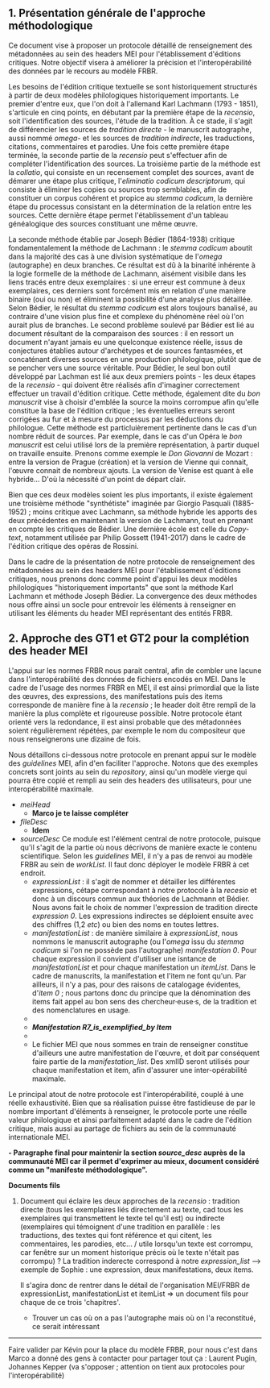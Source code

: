 ## 1. Présentation générale de l'approche méthodologique

Ce document vise à proposer un protocole détaillé de renseignement des métadonnées au sein des headers MEI pour l'établissement d'éditions critiques. Notre objectif visera à améliorer la précision et l'interopérabilité des données par le recours au modèle FRBR. 

Les besoins de l'édition critique textuelle se sont historiquement structurés à partir de deux modèles philologiques historiquement importants. Le premier d'entre eux, que l'on doit à l'allemand Karl Lachmann (1793 - 1851), s'articule en cinq points, en débutant par la première étape de la _recensio_, soit l'identification des sources, l'étude de la tradition. À ce stade, il s'agit de différencier les sources de _tradition directe_ - le manuscrit autographe, aussi nommé _omega_- et les sources de _tradition indirecte_, les traductions, citations, commentaires et parodies. Une fois cette première étape terminée, la seconde partie de la _recensio_ peut s'effectuer afin de compléter l'identification des sources. La troisième partie de la méthode est la _collatio_, qui consiste en un recensement complet des sources, avant de démarer une étape plus critique, l'_eliminatio codicum descriptorum_, qui consiste à éliminer les copies ou sources trop semblables, afin de constituer un corpus cohérent et propice au _stemma codicum_, la dernière étape du processus consistant en la détermination de la relation entre les sources. Cette dernière étape permet l'établissement d'un tableau généalogique des sources constituant une même œuvre.

La seconde méthode établie par Joseph Bédier (1864-1938) critique fondamentalement la méthode de Lachmann : le _stemma codicum_ aboutit dans la majorité des cas à une division systématique de l'_omega_ (autographe) en deux branches. Ce résultat est dû à la binarité inhérente à la logie formelle de la méthode de Lachmann, aisément visibile dans les liens tracés entre deux exemplaires : si une erreur est commune à deux exemplaires, ces derniers sont forcément mis en relation d'une manière binaire (oui ou non) et éliminent la possibilité d'une analyse plus détaillée. Selon Bédier, le résultat du _stemma codicum_ est alors toujours banalisé, au contraire d'une vision plus fine et complexe du phénomène réel où l'on aurait plus de branches. Le second problème soulevé par Bédier est lié au document résultant de la comparaison des sources : il en ressort un document n'ayant jamais eu une quelconque existence réelle, issus de conjectures établies autour d'archétypes et de sources fantasmées, et concaténant diverses sources en une production philologique, plutôt que de se pencher vers une source véritable. Pour Bédier, le seul bon outil développé par Lachman est lié aux deux premiers points - les deux étapes de la _recensio_ - qui doivent être réalisés afin d'imaginer correctement effectuer un travail d'édition critique. Cette méthode, également dite du _bon manuscrit_ vise à choisir d'emblée la source la moins corrompue afin qu'elle constitue la base de l'édition critique ; les éventuelles erreurs seront corrigées au fur et à mesure du processus par les déductions du philologue. Cette méthode est particluièrement pertinente dans le cas d'un nombre réduit de sources. Par exemple, dans le cas d'un Opéra le _bon manuscrit_ est celui utilisé lors de la première représentation, à partir duquel on travaille ensuite. Prenons comme exemple le _Don Giovanni_ de Mozart : entre la version de Prague (création) et la version de Vienne qui connait, l'œuvre connait  de nombreux ajouts. La version de Venise est quant à elle hybride... D'où la nécessité d'un point de départ clair.

Bien que ces deux modèles soient les plus importants, il existe également une troisième méthode "synthétiste" imaginée par Giorgio Pasquali (1885-1952) ; moins critique avec Lachmann, sa méthode  hybride les apports des deux précédentes en maintenant la version de Lachmann, tout en prenant en compte les critiques de Bédier. Une dernière école est celle du _Copy-text_, notamment utilisée par Philip Gossett (1941-2017) dans le cadre de l'édition critique des opéras de Rossini.

Dans le cadre de la présentation de notre protocole de renseignement des métadonnées au sein des headers MEI pour l'établissement d'éditions critiques, nous prenons donc comme point d'appui les deux modèles philologiques "historiquement importants" que sont la méthode Karl Lachmann et méthode Joseph Bédier. La convergence des deux méthodes nous offre ainsi un socle pour entrevoir les éléments à renseigner en utilisant les éléments du header MEI représentant des entités FRBR.

## 2. Approche des GT1 et GT2 pour la complétion des header MEI

L'appui sur les normes FRBR nous parait central, afin de combler une lacune dans l'interopérabilité des données de fichiers encodés en MEI. Dans le cadre de l'usage des normes FRBR en MEI, il est ainsi primordial que la liste des œuvres, des expressions, des manifestations puis des items corresponde de manière fine à la _recensio_ ; le header doit être rempli de la manière la plus complète et rigoureuse possible. Notre protocole étant orienté vers la redondance, il est ainsi probable que des métadonnées soient régulièrement répétées, par exemple le nom du compositeur que nous renseignerons une dizaine de fois.

Nous détaillons ci-dessous notre protocole en prenant appui sur le modèle des _guidelines_ MEI, afin d'en faciliter l'approche. Notons que des exemples concrets sont joints au sein du _repository_, ainsi qu'un modèle vierge qui pourra être copié et rempli au sein des headers des utilisateurs, pour une interopérabilité maximale. 

- _meiHead_
   - **Marco je te laisse compléter**
- _fileDesc_
   - **Idem**
- _sourceDesc_ Ce module est l'élément central de notre protocole, puisque qu'il s'agit de la partie où nous décrivons de manière exacte le contenu scientifique. Selon les _guidelines_ MEI, il n'y a pas de renvoi au modèle FRBR au sein de _workList_. Il faut donc déployer le modèle FRBR à cet endroit.
   - _expressionList_ : il s'agit de nommer et détailler les différentes expressions, cétape correspondant à notre protocole à la _recesio_ et donc à un discours commun aux théories de Lachmann et Bédier. Nous avons fait le choix de nommer l'expression de tradition directe _expression 0_. Les expressions indirectes se déploient ensuite avec des chiffres (1,2 _etc_) ou bien des noms en toutes lettres.
   - _manifestationList_ : de manière similaire à _expressionList_, nous nommons le manuscrit autographe (ou l'_omega_ issu du _stemma codicum_ si l'on ne possède pas l'autographe) _manifestation 0_. Pour chaque expression il convient d'utiliser une isntance de _manifestationList_ et pour chaque manifestation un _itemList_. Dans le cadre de manuscrits, la manifestation et l'item ne font qu'un. Par ailleurs, il n'y a pas, pour des raisons de catalogage évidentes, d'_item 0_ ; nous partons donc du principe que la dénomination des items fait appel au bon sens des chercheur·euse·s, de la tradition et des nomenclatures en usage.
   - 
   - **_Manifestation R7_is_exemplified_by Item_**
   - 
   - Le fichier MEI que nous sommes en train de renseigner constitue d'ailleurs une autre manifestation de l'œuvre, et doit par conséquent faire partie de la _manifestation_list_. Des xmlID seront utilisés pour chaque manifestation et item, afin d'assurer une inter-opérabilité maximale.

Le principal atout de notre protocole est l'interopérabilité, couplé à une réelle exhaustivité. Bien que sa réalisation puisse être fastidieuse de par le nombre important d'éléments à renseigner, le protocole porte une réelle valeur philologique et ainsi parfaitement adapté dans le cadre de l'édition critique, mais aussi au partage de fichiers au sein de la communauté internationale MEI.

**- Paragraphe final pour maintenir la section _source_desc_ auprès de la communauté MEI car il permet d'exprimer au mieux, document considéré comme un "manifeste méthodologique".**

**Documents fils**

1. Document qui éclaire les deux approches de la _recensio_ : tradition directe (tous les exemplaires liés directement au texte, cad tous les exemplaires qui transmettent le texte tel qu'il est) ou indirecte (exemplaires qui témoignent d'une tradition en parallèle : les traductions, des textes qui font référence et qui citent, les commentaires, les parodies, etc... / utile lorsqu'un texte est corrompu, car fenêtre sur un moment historique précis où le texte n'était pas corrompu) ? La tradition inderecte correspond à notre _expression_list_
--> exemple de Sophie : une expression, deux manifestations, deux items.

   Il s'agira donc de rentrer dans le détail de l'organisation MEI/FRBR de expressionList, manifestationList et itemList => un document fils pour chaque de ce trois 'chapitres'.

   - Trouver un cas où on a pas l'autographe mais où on l'a reconstitué, ce serait intéressant

 - - -

Faire valider par Kévin pour la place du modèle FRBR, pour nous c'est dans <workList>
Marco a donné des gens à contacter pour partager tout ça : Laurent Pugin, Johannes Kepper (va s'opposer ; attention on tient aux protocoles pour l'interopérabilité) 
